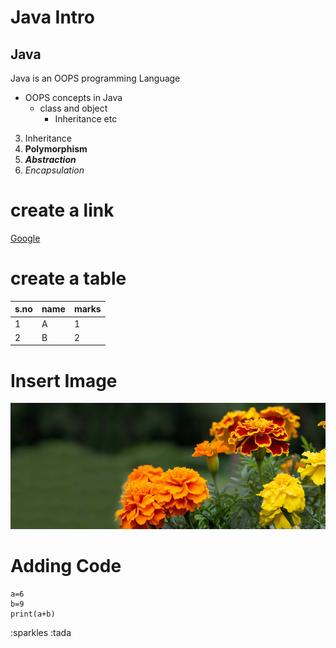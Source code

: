 # Java Intro
## Java 
Java is an OOPS programming Language
* OOPS concepts in Java
  * class and object
    * Inheritance etc
    
3. Inheritance 
4. **Polymorphism**
5. ***Abstraction***
6. *Encapsulation*

# create a link
[Google](www.google.com)

# create a table

s.no|name|marks
----|----|------
1|A|1
2|B|2

# Insert Image
![MariGold](https://github.com/akhilaumma/colrepo/blob/main/Marigold.jpg)

# Adding Code
    a=6
    b=9
    print(a+b)
    
:sparkles :tada
